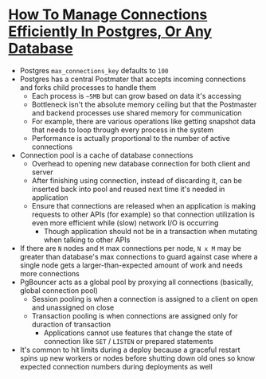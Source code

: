# [How To Manage Connections Efficiently In Postgres, Or Any Database](https://brandur.org/postgres-connections)

* Postgres `max_connections_key` defaults to `100`
* Postgres has a central Postmater that accepts incoming connections and forks child processes to handle them
  * Each process is `~5MB` but can grow based on data it's accessing
  * Bottleneck isn't the absolute memory ceiling but that the Postmaster and backend processes use shared memory for communication
  * For example, there are various operations like getting snapshot data that needs to loop through every process in the system
  * Performance is actually proportional to the number of active connections
* Connection pool is a cache of database connections
  * Overhead to opening new database connection for both client and server
  * After finishing using connection, instead of discarding it, can be inserted back into pool and reused next time it's needed in application
  * Ensure that connections are released when an application is making requests to other APIs (for example) so that connection utilization is even more efficient while (slow) network I/O is occurring
    * Though application should not be in a transaction when mutating when talking to other APIs
* If there are `N` nodes and `M` max connections per node, `N x M` may be greater than database's max connections to guard against case where a single node gets a larger-than-expected amount of work and needs more connections
* PgBouncer acts as a global pool by proxying all connections (basically, global connection pool)
  * Session pooling is when a connection is assigned to a client on open and unassigned on close
  * Transaction pooling is when connections are assigned only for duraction of transaction
    * Applications cannot use features that change the state of connection like `SET` / `LISTEN` or prepared statements
* It's common to hit limits during a deploy because a graceful restart spins up new workers or nodes before shutting down old ones so know expected connection numbers during deployments as well